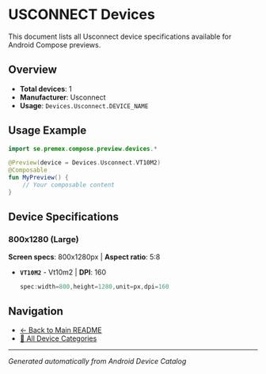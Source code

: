# USCONNECT Devices

This document lists all Usconnect device specifications available for Android Compose previews.

## Overview

- **Total devices**: 1
- **Manufacturer**: Usconnect
- **Usage**: `Devices.Usconnect.DEVICE_NAME`

## Usage Example

```kotlin
import se.premex.compose.preview.devices.*

@Preview(device = Devices.Usconnect.VT10M2)
@Composable
fun MyPreview() {
    // Your composable content
}
```

## Device Specifications

### 800x1280 (Large)

**Screen specs**: 800x1280px | **Aspect ratio**: 5:8

- **`VT10M2`** - Vt10m2 | **DPI**: 160
  ```kotlin
  spec:width=800,height=1280,unit=px,dpi=160
  ```

## Navigation

- [← Back to Main README](../../README.md)
- [📱 All Device Categories](../README.md)

---
*Generated automatically from Android Device Catalog*
